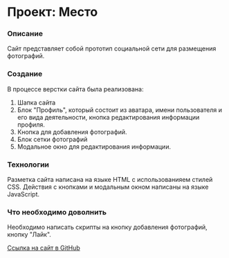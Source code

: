 # Проект: Место

### Описание

Сайт представляет собой прототип социальной сети для размещения фотографий.

### Создание

В процессе верстки сайта была реализована:
1. Шапка сайта
2.  Блок "Профиль", который состоит из аватара, имени пользователя и его вида деятельности, кнопка редактирования информации профиля. 
3. Кнопка для добавления фотографий.
4. Блок сетки фотографий
5. Модальное окно для редактирования информации.

### Технологии

Разметка сайта написана на языке HTML с использованияем стилей CSS. 
Действия с кнопками и модальным окном написаны на языке JavaScript.

### Что необходимо доволнить

Необходимо написать скрипты на кнопку добавления фотографий, кнопку "Лайк".



[Ссылка на сайт в GitHub](https://kristinadb.github.io/mesto/)

